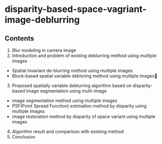 # disparity-based-space-vagriant-image-deblurring

## Contents
1. Blur modeling in camera image
2. Introduction and problem of existing deblurring method using multiple images
- Spatial invariant de-blurring method using multiple images
- Block-based spatial variable debloring method using multiple images
3. Proposed spatially variable deblurring algorithm based on disparity-based Image segmentation using multi-image
- image segmentation method using multiple images
- PSF(Point Spread Function) estimation method by disparity using multiple images
- image restoration method by disparity of space variant using multiple images
4. Algorithm result and comparison with existing method
5. Conclusion